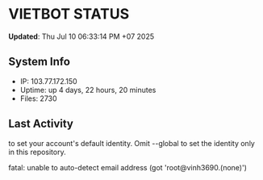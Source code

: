 # VIETBOT STATUS
**Updated**: Thu Jul 10 06:33:14 PM +07 2025

## System Info
- IP: 103.77.172.150
- Uptime: up 4 days, 22 hours, 20 minutes
- Files: 2730

## Last Activity

to set your account's default identity.
Omit --global to set the identity only in this repository.

fatal: unable to auto-detect email address (got 'root@vinh3690.(none)')
